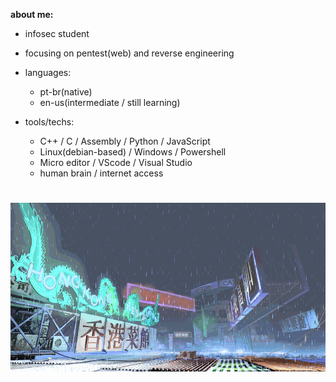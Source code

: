 **about me:**

  - infosec student
  - focusing on pentest(web) and reverse engineering
    
- languages:
  
    - pt-br(native)
    - en-us(intermediate / still learning)

- tools/techs:
  
  - C++ / C / Assembly / Python / JavaScript
  - Linux(debian-based) / Windows / Powershell
  - Micro editor / VScode / Visual Studio
  - human brain / internet access 

#
![sf3-yang-stage](sf3-3rd-strike-yang-stage-hongkong.gif)
#




